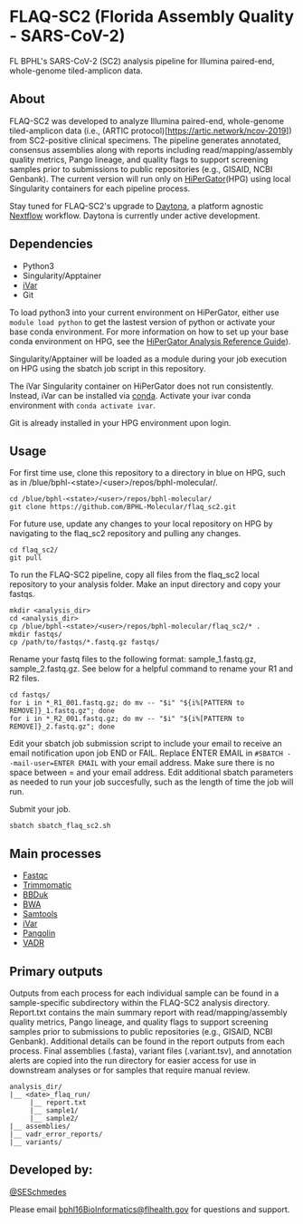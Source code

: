 # FLAQ-SC2 (Florida Assembly Quality - SARS-CoV-2)
FL BPHL's SARS-CoV-2 (SC2) analysis pipeline for Illumina paired-end, whole-genome tiled-amplicon data. 

## About
FLAQ-SC2 was developed to analyze Illumina paired-end, whole-genome tiled-amplicon data (i.e., (ARTIC protocol)[https://artic.network/ncov-2019]) from SC2-positive clinical specimens. The pipeline generates annotated, consensus assemblies along with reports including read/mapping/assembly quality metrics, Pango lineage, and quality flags to support screening samples prior to submissions to public repositories (e.g., GISAID, NCBI Genbank). The current version will run only on [HiPerGator](https://www.rc.ufl.edu/about/hipergator/)(HPG) using local Singularity containers for each pipeline process.

Stay tuned for FLAQ-SC2's upgrade to [Daytona](https://github.com/BPHL-Molecular/Daytona), a platform agnostic [Nextflow](https://www.nextflow.io/) workflow. Daytona is currently under active development.

## Dependencies
- Python3
- Singularity/Apptainer
- [iVar](https://github.com/andersen-lab/ivar)
- Git

To load python3 into your current environment on HiPerGator, either use `module load python` to get the lastest version of python or activate your base conda environment. For more information on how to set up your base conda environment on HPG, see the [HiPerGator Analysis Reference Guide](https://github.com/StaPH-B/southeast-region/tree/master/hipergator)).

Singularity/Apptainer will be loaded as a module during your job execution on HPG using the sbatch job script in this repository. 

The iVar Singularity container on HiPerGator does not run consistently. Instead, iVar can be installed via [conda](https://bioconda.github.io/recipes/ivar/README.html?highlight=ivar#package-package%20&#x27;ivar&#x27;). Activate your ivar conda environment with `conda activate ivar`.

Git is already installed in your HPG environment upon login.

## Usage

For first time use, clone this repository to a directory in blue on HPG, such as in /blue/bphl-\<state\>/\<user\>/repos/bphl-molecular/.
```
cd /blue/bphl-<state>/<user>/repos/bphl-molecular/
git clone https://github.com/BPHL-Molecular/flaq_sc2.git
```
For future use, update any changes to your local repository on HPG by navigating to the flaq_sc2 repository and pulling any changes.
```
cd flaq_sc2/
git pull
```
To run the FLAQ-SC2 pipeline, copy all files from the flaq_sc2 local repository to your analysis folder. Make an input directory and copy your fastqs.
```
mkdir <analysis_dir>
cd <analysis_dir>
cp /blue/bphl-<state>/<user>/repos/bphl-molecular/flaq_sc2/* .
mkdir fastqs/
cp /path/to/fastqs/*.fastq.gz fastqs/
```
Rename your fastq files to the following format: sample_1.fastq.gz, sample_2.fastq.gz. See below for a helpful command to rename your R1 and R2 files.
```
cd fastqs/
for i in *_R1_001.fastq.gz; do mv -- "$i" "${i%[PATTERN to REMOVE]}_1.fastq.gz"; done
for i in *_R2_001.fastq.gz; do mv -- "$i" "${i%[PATTERN to REMOVE]}_2.fastq.gz"; done
```
Edit your sbatch job submission script to include your email to receive an email notification upon job END or FAIL. Replace ENTER EMAIL in `#SBATCH --mail-user=ENTER EMAIL` with your email address. Make sure there is no space between = and your email address. Edit additional sbatch parameters as needed to run your job succesfully, such as the length of time the job will run.

Submit your job.
```
sbatch sbatch_flaq_sc2.sh
```

## Main processes
- [Fastqc](https://github.com/s-andrews/FastQC)
- [Trimmomatic](https://github.com/usadellab/Trimmomatic)
- [BBDuk](https://jgi.doe.gov/data-and-tools/software-tools/bbtools/bb-tools-user-guide/bbduk-guide/)
- [BWA](https://github.com/lh3/bwa)
- [Samtools](https://github.com/samtools/samtools)
- [iVar](https://github.com/andersen-lab/ivar)
- [Pangolin](https://github.com/cov-lineages/pangolin)
- [VADR](https://github.com/ncbi/vadr)

## Primary outputs

Outputs from each process for each individual sample can be found in a sample-specific subdirectory within the FLAQ-SC2 analysis directory. Report.txt contains the main summary report with read/mapping/assembly quality metrics, Pango lineage, and quality flags to support screening samples prior to submissions to public repositories (e.g., GISAID, NCBI Genbank). Additional details can be found in the report outputs from each process. Final assemblies (.fasta), variant files (.variant.tsv), and annotation alerts are copied into the run directory for easier access for use in downstream analyses or for samples that require manual review.

```
analysis_dir/
|__ <date>_flaq_run/
     |__ report.txt
     |__ sample1/
     |__ sample2/
|__ assemblies/
|__ vadr_error_reports/
|__ variants/
```

## Developed by:
[@SESchmedes](https://www.github.com/SESchmedes)<br />

Please email bphl16BioInformatics@flhealth.gov for questions and support.
